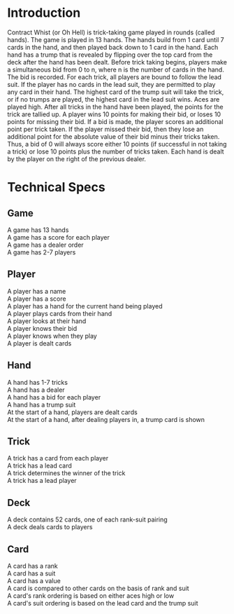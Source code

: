 # Introduction
Contract Whist (or Oh Hell) is trick-taking game played in rounds (called hands). The game is played in 13 hands. The hands build from 1 card until 7 cards in the hand, and then played back down to 1 card in the hand. Each hand has a trump that is revealed by flipping over the top card from the deck after the hand has been dealt. Before trick taking begins, players make a simultaneous bid from 0 to n, where n is the number of cards in the hand. The bid is recorded. For each trick, all players are bound to follow the lead suit. If the player has no cards in the lead suit, they are permitted to play any card in their hand. The highest card of the trump suit will take the trick, or if no trumps are played, the highest card in the lead suit wins. Aces are played high. After all tricks in the hand have been played, the points for the trick are tallied up. A player wins 10 points for making their bid, or loses 10 points for missing their bid. If a bid is made, the player scores an additional point per trick taken. If the player missed their bid, then they lose an additional point for the absolute value of their bid minus their tricks taken. Thus, a bid of 0 will always score either 10 points (if successful in not taking a trick) or lose 10 points plus the number of tricks taken. Each hand is dealt by the player on the right of the previous dealer.

# Technical Specs
## Game
A game has 13 hands  
A game has a score for each player  
A game has a dealer order  
A game has 2-7 players  
## Player
A player has a name  
A player has a score  
A player has a hand for the current hand being played  
A player plays cards from their hand  
A player looks at their hand  
A player knows their bid  
A player knows when they play  
A player is dealt cards  
## Hand
A hand has 1-7 tricks  
A hand has a dealer  
A hand has a bid for each player  
A hand has a trump suit  
At the start of a hand, players are dealt cards  
At the start of a hand, after dealing players in, a trump card is shown  
## Trick
A trick has a card from each player  
A trick has a lead card  
A trick determines the winner of the trick  
A trick has a lead player  
## Deck
A deck contains 52 cards, one of each rank-suit pairing  
A deck deals cards to players  
## Card
A card has a rank  
A card has a suit  
A card has a value  
A card is compared to other cards on the basis of rank and suit  
A card's rank ordering is based on either aces high or low  
A card's suit ordering is based on the lead card and the trump suit  
